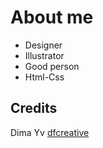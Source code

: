 # About me

* Designer
* Illustrator
* Good person
* Html-Css

## Credits

Dima Yv [dfcreative](https://github.com/dfcreative)
